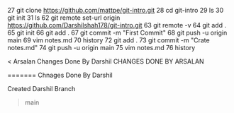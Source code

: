  27  git clone https://github.com/mattpe/git-intro.git
   28  cd git-intro
   29  ls
   30  git init
   31  ls
   62  git remote set-url origin https://github.com/Darshilshah178/git-intro.git
   63  git remote -v
   64  git add .
   65  git init
   66  git add .
   67  git commit -m "First Commit"
   68  git push -u origin main
   69  vim notes.md
   70  history
   72  git add .
   73  git commit -m "Crate notes.md"
   74  git push -u origin main
   75  vim notes.md
   76  history

< Arsalan
   Changes Done By Darshil
   CHANGES DONE BY ARSALAN

=======
   Chnages Done By Darshil

   Created Darshil Branch
> main
